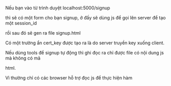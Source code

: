 





Nếu bạn vào từ trình duyệt localhost:5000/signup

thì sẽ có một form cho bạn signup, ở đấy sẽ dùng js để gọi lên server để tạo một session_id

rồi sau đó sẽ gen ra file signup.html

Có một trường ẩn cert_key được tạo ra là do server truyền key xuống client.


Nếu dùng tools để signup tự động thì ghi đọc ra chỉ được file có nội dung js mà không có mã

html.

Vì thường chỉ có các browser hỗ trợ đọc js để thực hiện hàm



